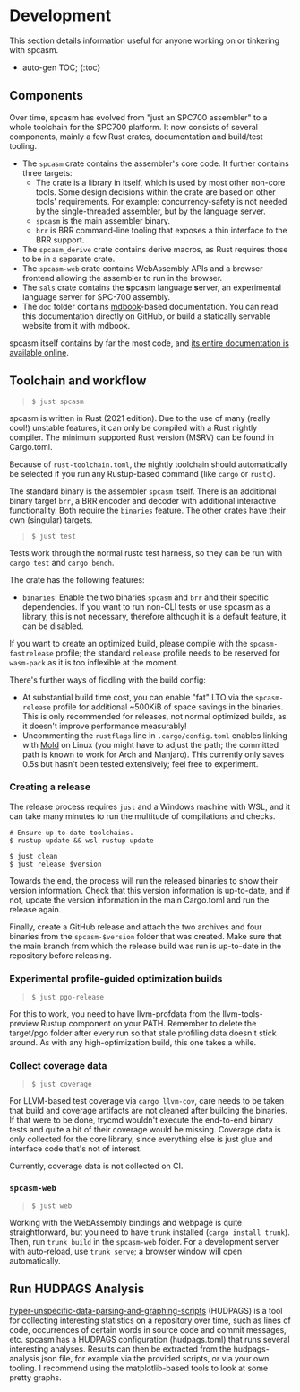 # Development

This section details information useful for anyone working on or tinkering with spcasm.

- auto-gen TOC;
  {:toc}

## Components

Over time, spcasm has evolved from "just an SPC700 assembler" to a whole toolchain for the SPC700 platform. It now consists of several components, mainly a few Rust crates, documentation and build/test tooling.

- The `spcasm` crate contains the assembler's core code. It further contains three targets:
  - The crate is a library in itself, which is used by most other non-core tools. Some design decisions within the crate are based on other tools' requirements. For example: concurrency-safety is not needed by the single-threaded assembler, but by the language server.
  - `spcasm` is the main assembler binary.
  - `brr` is BRR command-line tooling that exposes a thin interface to the BRR support.
- The `spcasm_derive` crate contains derive macros, as Rust requires those to be in a separate crate.
- The `spcasm-web` crate contains WebAssembly APIs and a browser frontend allowing the assembler to run in the browser.
- The `sals` crate contains the **s**pc**a**sm **l**anguage **s**erver, an experimental language server for SPC-700 assembly.
- The `doc` folder contains [mdbook](https://rust-lang.github.io/mdBook/)-based documentation. You can read this documentation directly on GitHub, or build a statically servable website from it with mdbook.

spcasm itself contains by far the most code, and [its entire documentation is available online](https://kleinesfilmroellchen.github.io/spcasm/doc/api/spcasm/index.html).

## Toolchain and workflow

> `$ just spcasm`

spcasm is written in Rust (2021 edition). Due to the use of many (really cool!) unstable features, it can only be compiled with a Rust nightly compiler. The minimum supported Rust version (MSRV) can be found in Cargo.toml.

Because of `rust-toolchain.toml`, the nightly toolchain should automatically be selected if you run any Rustup-based command (like `cargo` or `rustc`).

The standard binary is the assembler `spcasm` itself. There is an additional binary target `brr`, a BRR encoder and decoder with additional interactive functionality. Both require the `binaries` feature. The other crates have their own (singular) targets.

> `$ just test`

Tests work through the normal rustc test harness, so they can be run with `cargo test` and `cargo bench`.

The crate has the following features:

- `binaries`: Enable the two binaries `spcasm` and `brr` and their specific dependencies. If you want to run non-CLI tests or use spcasm as a library, this is not necessary, therefore although it is a default feature, it can be disabled.

If you want to create an optimized build, please compile with the `spcasm-fastrelease` profile; the standard `release` profile needs to be reserved for `wasm-pack` as it is too inflexible at the moment.

There's further ways of fiddling with the build config:

- At substantial build time cost, you can enable "fat" LTO via the `spcasm-release` profile for additional ~500KiB of space savings in the binaries. This is only recommended for releases, not normal optimized builds, as it doesn't improve performance measurably!
- Uncommenting the `rustflags` line in `.cargo/config.toml` enables linking with [Mold](https://github.com/rui314/mold) on Linux (you might have to adjust the path; the committed path is known to work for Arch and Manjaro). This currently only saves 0.5s but hasn't been tested extensively; feel free to experiment.

### Creating a release

The release process requires `just` and a Windows machine with WSL, and it can take many minutes to run the multitude of compilations and checks.

```shell
# Ensure up-to-date toolchains.
$ rustup update && wsl rustup update

$ just clean
$ just release $version
```

Towards the end, the process will run the released binaries to show their version information. Check that this version information is up-to-date, and if not, update the version information in the main Cargo.toml and run the release again.

Finally, create a GitHub release and attach the two archives and four binaries from the `spcasm-$version` folder that was created. Make sure that the main branch from which the release build was run is up-to-date in the repository before releasing.

### Experimental profile-guided optimization builds

> `$ just pgo-release`

For this to work, you need to have llvm-profdata from the llvm-tools-preview Rustup component on your PATH. Remember to delete the target/pgo folder after every run so that stale profiling data doesn't stick around. As with any high-optimization build, this one takes a while.

### Collect coverage data

> `$ just coverage`

For LLVM-based test coverage via `cargo llvm-cov`, care needs to be taken that build and coverage artifacts are not cleaned after building the binaries. If that were to be done, trycmd wouldn't execute the end-to-end binary tests and quite a bit of their coverage would be missing. Coverage data is only collected for the core library, since everything else is just glue and interface code that's not of interest.

Currently, coverage data is not collected on CI.

### `spcasm-web`

> `$ just web`

Working with the WebAssembly bindings and webpage is quite straightforward, but you need to have `trunk` installed (`cargo install trunk`). Then, run `trunk build` in the `spcasm-web` folder. For a development server with auto-reload, use `trunk serve`; a browser window will open automatically.

## Run HUDPAGS Analysis

[hyper-unspecific-data-parsing-and-graphing-scripts](https://github.com/linusg/hyper-unspecific-data-parsing-and-graphing-scripts) (HUDPAGS) is a tool for collecting interesting statistics on a repository over time, such as lines of code, occurrences of certain words in source code and commit messages, etc. spcasm has a HUDPAGS configuration (hudpags.toml) that runs several interesting analyses. Results can then be extracted from the hudpags-analysis.json file, for example via the provided scripts, or via your own tooling. I recommend using the matplotlib-based tools to look at some pretty graphs.
